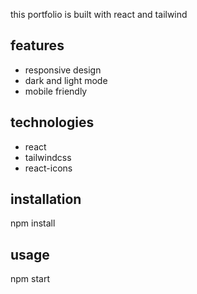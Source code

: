 this portfolio is built with react and tailwind

## features

- responsive design
- dark and light mode
- mobile friendly

## technologies

- react
- tailwindcss
- react-icons

## installation

npm install

## usage

npm start